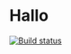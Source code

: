 # Hallo

[![Build status](https://ci.appveyor.com/api/projects/status/h1a8hd8i9aj6upwu/branch/master?svg=true)](https://ci.appveyor.com/project/jasonmitchell/hallo/branch/master)